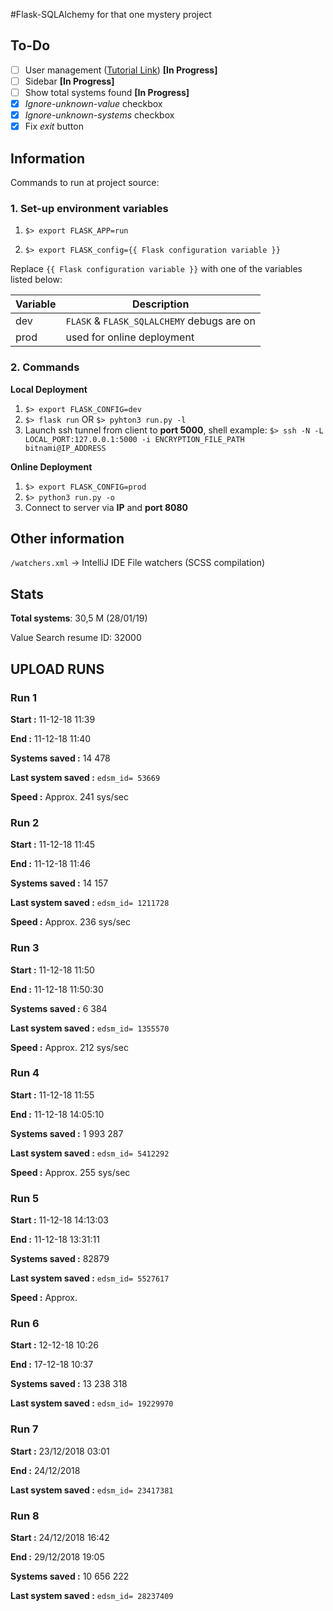 #Flask-SQLAlchemy for that one mystery project

## To-Do

- [ ] User management ([Tutorial Link](https://blog.miguelgrinberg.com/post/the-flask-mega-tutorial-part-v-user-logins)) **[In Progress]**
- [ ] Sidebar **[In Progress]**
- [ ] Show total systems found **[In Progress]**
- [x] _Ignore-unknown-value_ checkbox
- [x] _Ignore-unknown-systems_ checkbox
- [x] Fix _exit_ button

## Information

Commands to run at project source:

### 1. Set-up environment variables

1. ``$> export FLASK_APP=run``

2. ``$> export FLASK_config={{ Flask configuration variable }}``

Replace ``{{ Flask configuration variable }}`` with one of the variables listed below:

| Variable  | Description |
|-------|------|
| dev | ``FLASK`` & ``FLASK_SQLALCHEMY`` debugs are on |
| prod | used for online deployment |

### 2. Commands

**Local Deployment**

1. ``$> export FLASK_CONFIG=dev``
2. ``$> flask run`` OR ``$> pyhton3 run.py -l``
3. Launch ssh tunnel from client to **port 5000**, shell example: ``$> ssh -N -L LOCAL_PORT:127.0.0.1:5000 -i ENCRYPTION_FILE_PATH bitnami@IP_ADDRESS``

**Online Deployment**

1. ``$> export FLASK_CONFIG=prod``
2. ``$> python3 run.py -o``
3. Connect to server via **IP** and **port 8080**

## Other information

``/watchers.xml`` ->  IntelliJ IDE File watchers (SCSS compilation)

## Stats

**Total systems**: 30,5 M (28/01/19)

Value Search resume ID: 32000

## UPLOAD RUNS

### Run 1
**Start :** 11-12-18 11:39

**End :** 11-12-18 11:40

**Systems saved :** 14 478

**Last system saved :** `edsm_id= 53669`

**Speed :** Approx.  241 sys/sec

### Run 2
**Start :** 11-12-18 11:45

**End :** 11-12-18 11:46

**Systems saved :** 14 157

**Last system saved :** `edsm_id= 1211728`

**Speed :** Approx.  236 sys/sec

### Run 3
**Start :** 11-12-18 11:50

**End :** 11-12-18 11:50:30

**Systems saved :** 6 384

**Last system saved :** `edsm_id= 1355570`

**Speed :** Approx. 212 sys/sec

### Run 4
**Start :** 11-12-18 11:55

**End :** 11-12-18 14:05:10

**Systems saved :** 1 993 287

**Last system saved :** `edsm_id= 5412292`

**Speed :** Approx. 255 sys/sec

### Run 5
**Start :** 11-12-18 14:13:03

**End :** 11-12-18 13:31:11

**Systems saved :** 82879

**Last system saved :** `edsm_id= 5527617`

**Speed :** Approx.

### Run 6
**Start :** 12-12-18 10:26

**End :** 17-12-18 10:37

**Systems saved :** 13 238 318

**Last system saved :** `edsm_id= 19229970`

### Run 7
**Start :** 23/12/2018 03:01

**End :** 24/12/2018

**Last system saved :** `edsm_id= 23417381`

### Run 8
**Start :** 24/12/2018 16:42

**End :** 29/12/2018 19:05

**Systems saved :** 10 656 222

**Last system saved :** `edsm_id= 28237409`